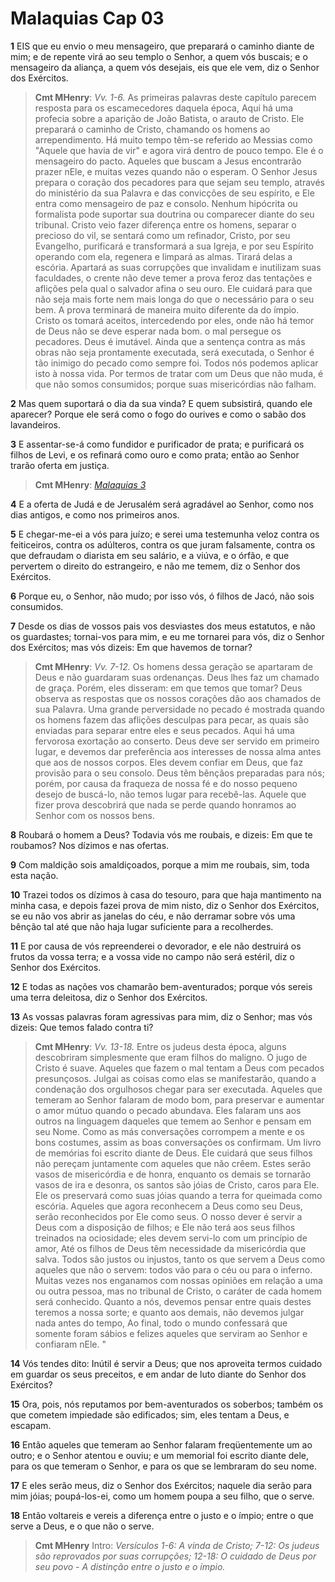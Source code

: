 # Malaquias Cap 03

**1** 	EIS que eu envio o meu mensageiro, que preparará o caminho diante de mim; e de repente virá ao seu templo o Senhor, a quem vós buscais; e o mensageiro da aliança, a quem vós desejais, eis que ele vem, diz o Senhor dos Exércitos.

> **Cmt MHenry**: *Vv. 1-6.* As primeiras palavras deste capítulo parecem resposta para os escamecedores daquela época, Aqui há uma profecia sobre a aparição de João Batista, o arauto de Cristo. Ele preparará o caminho de Cristo, chamando os homens ao arrependimento. Há muito tempo têm-se referido ao Messias como "Aquele que havia de vir" e agora virá dentro de pouco tempo. Ele é o mensageiro do pacto. Aqueles que buscam a Jesus encontrarão prazer nEle, e muitas vezes quando não o esperam. O Senhor Jesus prepara o coração dos pecadores para que sejam seu templo, através do ministério da sua Palavra e das convicções de seu espírito, e Ele entra como mensageiro de paz e consolo. Nenhum hipócrita ou formalista pode suportar sua doutrina ou comparecer diante do seu tribunal. Cristo veio fazer diferença entre os homens, separar o precioso do vil, se sentará como um refinador, Cristo, por seu Evangelho, purificará e transformará a sua Igreja, e por seu Espírito operando com ela, regenera e limpará as almas. Tirará delas a escória. Apartará as suas corrupções que invalidam e inutilizam suas faculdades, o crente não deve temer a prova feroz das tentações e aflições pela qual o salvador afina o seu ouro. Ele cuidará para que não seja mais forte nem mais longa do que o necessário para o seu bem. A prova terminará de maneira muito diferente da do ímpio. Cristo os tomará aceitos, intercedendo por eles, onde não há temor de Deus não se deve esperar nada bom. o mal persegue os pecadores. Deus é imutável. Ainda que a sentença contra as más obras não seja prontamente executada, será executada, o Senhor é tão inimigo do pecado como sempre foi. Todos nós podemos aplicar isto à nossa vida. Por termos de tratar com um Deus que não muda, é que não somos consumidos; porque suas misericórdias não falham.

**2** 	Mas quem suportará o dia da sua vinda? E quem subsistirá, quando ele aparecer? Porque ele será como o fogo do ourives e como o sabão dos lavandeiros.

**3** 	E assentar-se-á como fundidor e purificador de prata; e purificará os filhos de Levi, e os refinará como ouro e como prata; então ao Senhor trarão oferta em justiça.

> **Cmt MHenry**: *[Malaquias 3](../39A-Ml/03.md#0)*

**4** 	E a oferta de Judá e de Jerusalém será agradável ao Senhor, como nos dias antigos, e como nos primeiros anos.

**5** 	E chegar-me-ei a vós para juízo; e serei uma testemunha veloz contra os feiticeiros, contra os adúlteros, contra os que juram falsamente, contra os que defraudam o diarista em seu salário, e a viúva, e o órfão, e que pervertem o direito do estrangeiro, e não me temem, diz o Senhor dos Exércitos.

**6** 	Porque eu, o Senhor, não mudo; por isso vós, ó filhos de Jacó, não sois consumidos.

**7** 	Desde os dias de vossos pais vos desviastes dos meus estatutos, e não os guardastes; tornai-vos para mim, e eu me tornarei para vós, diz o Senhor dos Exércitos; mas vós dizeis: Em que havemos de tornar?

> **Cmt MHenry**: *Vv. 7-12.* Os homens dessa geração se apartaram de Deus e não guardaram suas ordenanças. Deus lhes faz um chamado de graça. Porém, eles disseram: em que temos que tomar? Deus observa as respostas que os nossos corações dão aos chamados de sua Palavra. Uma grande perversidade no pecado é mostrada quando os homens fazem das aflições desculpas para pecar, as quais são enviadas para separar entre eles e seus pecados. Aqui há uma fervorosa exortação ao conserto. Deus deve ser servido em primeiro lugar, e devemos dar preferência aos interesses de nossa alma antes que aos de nossos corpos. Eles devem confiar em Deus, que faz provisão para o seu consolo. Deus têm bênçãos preparadas para nós; porém, por causa da fraqueza de nossa fé e do nosso pequeno desejo de buscá-lo, não temos lugar para recebê-las. Aquele que fizer prova descobrirá que nada se perde quando honramos ao Senhor com os nossos bens.

**8** 	Roubará o homem a Deus? Todavia vós me roubais, e dizeis: Em que te roubamos? Nos dízimos e nas ofertas.

**9** 	Com maldição sois amaldiçoados, porque a mim me roubais, sim, toda esta nação.

**10** 	Trazei todos os dízimos à casa do tesouro, para que haja mantimento na minha casa, e depois fazei prova de mim nisto, diz o Senhor dos Exércitos, se eu não vos abrir as janelas do céu, e não derramar sobre vós uma bênção tal até que não haja lugar suficiente para a recolherdes.

**11** 	E por causa de vós repreenderei o devorador, e ele não destruirá os frutos da vossa terra; e a vossa vide no campo não será estéril, diz o Senhor dos Exércitos.

**12** 	E todas as nações vos chamarão bem-aventurados; porque vós sereis uma terra deleitosa, diz o Senhor dos Exércitos.

**13** 	As vossas palavras foram agressivas para mim, diz o Senhor; mas vós dizeis: Que temos falado contra ti?

> **Cmt MHenry**: *Vv. 13-18.* Entre os judeus desta época, alguns descobriram simplesmente que eram filhos do maligno. O jugo de Cristo é suave. Aqueles que fazem o mal tentam a Deus com pecados presunçosos. Julgai as coisas como elas se manifestarão, quando a condenação dos orgulhosos chegar para ser executada. Aqueles que temeram ao Senhor falaram de modo bom, para preservar e aumentar o amor mútuo quando o pecado abundava. Eles falaram uns aos outros na linguagem daqueles que temem ao Senhor e pensam em seu Nome. Como as más conversações corrompem a mente e os bons costumes, assim as boas conversações os confirmam. Um livro de memórias foi escrito diante de Deus. Ele cuidará que seus filhos não pereçam juntamente com aqueles que não crêem. Estes serão vasos de misericórdia e de honra, enquanto os demais se tornarão vasos de ira e desonra, os santos são jóias de Cristo, caros para Ele. Ele os preservará como suas jóias quando a terra for queimada como escória. Aqueles que agora reconhecem a Deus como seu Deus, serão reconhecidos por Ele como seus. O nosso dever é servir a Deus com a disposição de filhos; e Ele não terá aos seus filhos treinados na ociosidade; eles devem servi-lo com um princípio de amor, Até os filhos de Deus têm necessidade da misericórdia que salva. Todos são justos ou injustos, tanto os que servem a Deus como aqueles que não o servem: todos vão para o céu ou para o inferno. Muitas vezes nos enganamos com nossas opiniões em relação a uma ou outra pessoa, mas no tribunal de Cristo, o caráter de cada homem será conhecido. Quanto a nós, devemos pensar entre quais destes teremos a nossa sorte; e quanto aos demais, não devemos julgar nada antes do tempo, Ao final, todo o mundo confessará que somente foram sábios e felizes aqueles que serviram ao Senhor e confiaram nEle. "

**14** 	Vós tendes dito: Inútil é servir a Deus; que nos aproveita termos cuidado em guardar os seus preceitos, e em andar de luto diante do Senhor dos Exércitos?

**15** 	Ora, pois, nós reputamos por bem-aventurados os soberbos; também os que cometem impiedade são edificados; sim, eles tentam a Deus, e escapam.

**16** 	Então aqueles que temeram ao Senhor falaram freqüentemente um ao outro; e o Senhor atentou e ouviu; e um memorial foi escrito diante dele, para os que temeram o Senhor, e para os que se lembraram do seu nome.

**17** 	E eles serão meus, diz o Senhor dos Exércitos; naquele dia serão para mim jóias; poupá-los-ei, como um homem poupa a seu filho, que o serve.

**18** 	Então voltareis e vereis a diferença entre o justo e o ímpio; entre o que serve a Deus, e o que não o serve.


> **Cmt MHenry** Intro: *Versículos 1-6: A vinda de Cristo; 7-12: Os judeus são reprovados por suas corrupções; 12-18: O cuidado de Deus por seu povo - A distinção entre o justo e o ímpio.*